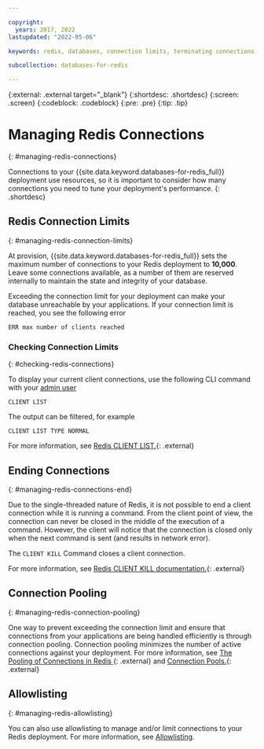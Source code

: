 ```yaml
---

copyright:
  years: 2017, 2022
lastupdated: "2022-05-06"

keywords: redis, databases, connection limits, terminating connections, connection pooling

subcollection: databases-for-redis

---
```


{:external: .external target="_blank"}
{:shortdesc: .shortdesc}
{:screen: .screen}
{:codeblock: .codeblock}
{:pre: .pre}
{:tip: .tip}

# Managing Redis Connections
{: #managing-redis-connections}

Connections to your {{site.data.keyword.databases-for-redis_full}} deployment use resources, so it is important to consider how many connections you need to tune your deployment's performance. 
{: .shortdesc}

## Redis Connection Limits 
{: #managing-redis-connection-limits}

At provision, {{site.data.keyword.databases-for-redis_full}} sets the maximum number of connections to your Redis deployment to **10,000**. Leave some connections available, as a number of them are reserved internally to maintain the state and integrity of your database. 

Exceeding the connection limit for your deployment can make your database unreachable by your applications. If your connection limit is reached, you see the following error

```shell
ERR max number of clients reached
```

### Checking Connection Limits
{: #checking-redis-connections}

To display your current client connections, use the following CLI command with your [admin user](/docs/databases-for-redis?topic=databases-for-redis-user-management#the-admin-user)

```shell
CLIENT LIST
```

The output can be filtered, for example

```shell
CLIENT LIST TYPE NORMAL
```

For more information, see [Redis CLIENT LIST.](https://redis.io/commands/client-list/){: .external}

## Ending Connections
{: #managing-redis-connections-end}

Due to the single-threaded nature of Redis, it is not possible to end a client connection while it is running a command. From the client point of view, the connection can never be closed in the middle of the execution of a command. However, the client will notice that the connection is closed only when the next command is sent (and results in network error).

The `CLIENT KILL` Command closes a client connection. 

For more information, see [Redis CLIENT KILL documentation.](https://redis.io/commands/client-kill/){: .external}

## Connection Pooling
{: #managing-redis-connection-pooling}

One way to prevent exceeding the connection limit and ensure that connections from your applications are being handled efficiently is through connection pooling. Connection pooling minimizes the number of active connections against your deployment. For more information, see [The Pooling of Connections in Redis
](https://medium.com/geekculture/the-pooling-of-connections-in-redis-e8188335bf64){: .external} and [Connection Pools.](https://medium.com/geekculture/the-pooling-of-connections-in-redis-e8188335bf64){: .external}

## Allowlisting
{: #managing-redis-allowlisting}

You can also use allowlisting to manage and/or limit connections to your Redis deployment. For more information, see [Allowlisting](/docs/databases-for-redis?topic=cloud-databases-allowlisting).
